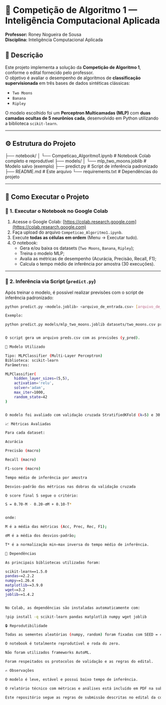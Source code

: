 # 🧠 Competição de Algoritmo 1 — Inteligência Computacional Aplicada

**Professor:** Roney Nogueira de Sousa  
**Disciplina:** Inteligência Computacional Aplicada  

## 📘 Descrição

Este projeto implementa a solução da **Competição de Algoritmo 1**, conforme o edital fornecido pelo professor.  
O objetivo é avaliar o desempenho de algoritmos de **classificação supervisionada** em três bases de dados sintéticas clássicas:  
- `Two Moons`  
- `Banana`  
- `Ripley`  

O modelo escolhido foi um **Perceptron Multicamadas (MLP)** com **duas camadas ocultas de 5 neurônios cada**, desenvolvido em Python utilizando a biblioteca `scikit-learn`.

---

## ⚙️ Estrutura do Projeto

├── notebook/
│ └── Competicao_Algoritmo1.ipynb # Notebook Colab completo e reprodutível
├── models/
│ └── mlp_two_moons.joblib # Modelo salvo (exemplo)
├── predict.py # Script de inferência padronizado
├── README.md # Este arquivo
└── requirements.txt # Dependências do projeto


---

## 🚀 Como Executar o Projeto

### 🔹 1. Executar o Notebook no Google Colab

1. Acesse o Google Colab: [https://colab.research.google.com](https://colab.research.google.com)
2. Faça upload do arquivo `Competicao_Algoritmo1.ipynb`.
3. Execute **todas as células em ordem** (Menu → Executar tudo).  
4. O notebook:
   - Gera e/ou baixa os datasets (`Two Moons`, `Banana`, `Ripley`);
   - Treina o modelo MLP;
   - Avalia as métricas de desempenho (Acurácia, Precisão, Recall, F1);
   - Calcula o tempo médio de inferência por amostra (30 execuções).

---

### 🔹 2. Inferência via Script (`predict.py`)

Após treinar o modelo, é possível realizar previsões com o script de inferência padronizado:

```bash
python predict.py <modelo.joblib> <arquivo_de_entrada.csv> [arquivo_de_saida.csv] 

Exemplo:

python predict.py models/mlp_two_moons.joblib datasets/two_moons.csv preds.csv


O script gera um arquivo preds.csv com as previsões (y_pred).

🧩 Modelo Utilizado

Tipo: MLPClassifier (Multi-Layer Perceptron)
Biblioteca: scikit-learn
Parâmetros:

MLPClassifier(
    hidden_layer_sizes=(5,5),
    activation='relu',
    solver='adam',
    max_iter=1000,
    random_state=42
)


O modelo foi avaliado com validação cruzada StratifiedKFold (k=5) e 30 medições de tempo por amostra, conforme o edital da competição.

📈 Métricas Avaliadas

Para cada dataset:

Acurácia

Precisão (macro)

Recall (macro)

F1-score (macro)

Tempo médio de inferência por amostra

Desvios-padrão das métricas nas dobras da validação cruzada

O score final S segue o critério:

S = 0.70·M - 0.20·σM + 0.10·T*


onde:

M é a média das métricas (Acc, Prec, Rec, F1);

σM é a média dos desvios-padrão;

T* é a normalização min–max inversa do tempo médio de inferência.

🧾 Dependências

As principais bibliotecas utilizadas foram:

scikit-learn==1.5.0
pandas==2.2.2
numpy==1.26.4
matplotlib==3.9.0
wget==3.2
joblib==1.4.2


No Colab, as dependências são instaladas automaticamente com:

!pip install -q scikit-learn pandas matplotlib numpy wget joblib

🔒 Reprodutibilidade

Todas as sementes aleatórias (numpy, random) foram fixadas com SEED = 42.

O notebook é totalmente reprodutível e roda do zero.

Não foram utilizados frameworks AutoML.

Foram respeitados os protocolos de validação e as regras do edital.

✍️ Observações

O modelo é leve, estável e possui baixo tempo de inferência.

O relatório técnico com métricas e análises está incluído em PDF na submissão.

Este repositório segue as regras de submissão descritas no edital da competição.
